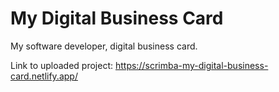 # My Digital Business Card

My software developer, digital business card.

Link to uploaded project: https://scrimba-my-digital-business-card.netlify.app/
